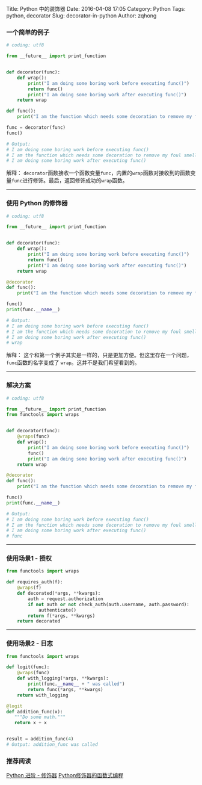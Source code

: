 Title: Python 中的装饰器
Date: 2016-04-08 17:05
Category: Python
Tags: python, decorator
Slug: decorator-in-python
Author: zqhong

### 一个简单的例子
```python
# coding: utf8

from __future__ import print_function


def decorator(func):
    def wrap():
        print("I am doing some boring work before executing func()")
        return func()
        print("I am doing some boring work after executing func()")
    return wrap

def func():
    print("I am the function which needs some decoration to remove my foul smell")

func = decorator(func)
func()

# Output:
# I am doing some boring work before executing func()
# I am the function which needs some decoration to remove my foul smell
# I am doing some boring work after executing func()

```

解释：
`decorator`函数接收一个函数变量`func`，内置的`wrap`函数对接收到的函数变量`func`进行修饰。最后，返回修饰成功的`wrap`函数。


<!--more-->

---

### 使用 Python 的修饰器
```python
# coding: utf8

from __future__ import print_function


def decorator(func):
    def wrap():
        print("I am doing some boring work before executing func()")
        return func()
        print("I am doing some boring work after executing func()")
    return wrap

@decorator
def func():
    print("I am the function which needs some decoration to remove my foul smell")

func()
print(func.__name__)

# Output:
# I am doing some boring work before executing func()
# I am the function which needs some decoration to remove my foul smell
# I am doing some boring work after executing func()
# wrap

```

解释：
这个和第一个例子其实是一样的，只是更加方便。但这里存在一个问题，`func`函数的名字变成了 `wrap`。这并不是我们希望看到的。

---

### 解决方案
```python
# coding: utf8

from __future__ import print_function
from functools import wraps


def decorator(func):
    @wraps(func)
    def wrap():
        print("I am doing some boring work before executing func()")
        func()
        print("I am doing some boring work after executing func()")
    return wrap

@decorator
def func():
    print("I am the function which needs some decoration to remove my foul smell")

func()
print(func.__name__)

# Output:
# I am doing some boring work before executing func()
# I am the function which needs some decoration to remove my foul smell
# I am doing some boring work after executing func()
# func

```

---

### 使用场景1 - 授权
```python
from functools import wraps

def requires_auth(f):
    @wraps(f)
    def decorated(*args, **kwargs):
        auth = request.authorization
        if not auth or not check_auth(auth.username, auth.password):
            authenticate()
        return f(*args, **kwargs)
    return decorated

```

---

### 使用场景2 - 日志
```python
from functools import wraps

def logit(func):
    @wraps(func)
    def with_logging(*args, **kwargs):
        print(func.__name__ + " was called")
        return func(*args, **kwargs)
    return with_logging

@logit
def addition_func(x):
   """Do some math."""
   return x + x


result = addition_func(4)
# Output: addition_func was called
```

### 推荐阅读
[Python 进阶 - 修饰器](https://eastlakeside.gitbooks.io/interpy-zh/content/decorators/index.html)
[Python修饰器的函数式编程](http://coolshell.cn/articles/11265.html)
